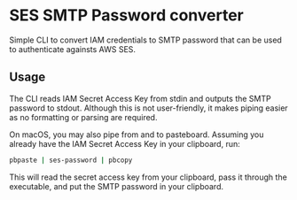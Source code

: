 SES SMTP Password converter
===========================

Simple CLI to convert IAM credentials to SMTP password that can be used to
authenticate againsts AWS SES.

Usage
-----

The CLI reads IAM Secret Access Key from stdin and outputs the SMTP password
to stdout. Although this is not user-friendly, it makes piping easier as no
formatting or parsing are required.

On macOS, you may also pipe from and to pasteboard. Assuming you already have
the IAM Secret Access Key in your clipboard, run:

```sh
pbpaste | ses-password | pbcopy
```

This will read the secret access key from your clipboard, pass it through the
executable, and put the SMTP password in your clipboard.
